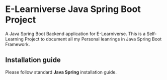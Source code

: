 # E-Learniverse Java Spring Boot Project
A Java Spring Boot Backend application for E-Learniverse. This is a Self-Learning Project to document all my Personal leanrings in Java Spring Boot Framework.

## Installation guide
Please follow standard **Java Spring** installation guide.
